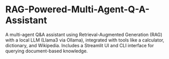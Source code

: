 # RAG-Powered-Multi-Agent-Q-A-Assistant
A multi-agent Q&amp;A assistant using Retrieval-Augmented Generation (RAG) with a local LLM (Llama3 via Ollama), integrated with tools like a calculator, dictionary, and Wikipedia. Includes a Streamlit UI and CLI interface for querying document-based knowledge.
